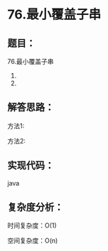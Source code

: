 # 76.最小覆盖子串



## 题目：

76.最小覆盖子串

1.

2.

## 解答思路：

方法1:

方法2:

## 实现代码：

java

## 复杂度分析：

时间复杂度：O(1)

空间复杂度：O(n)



